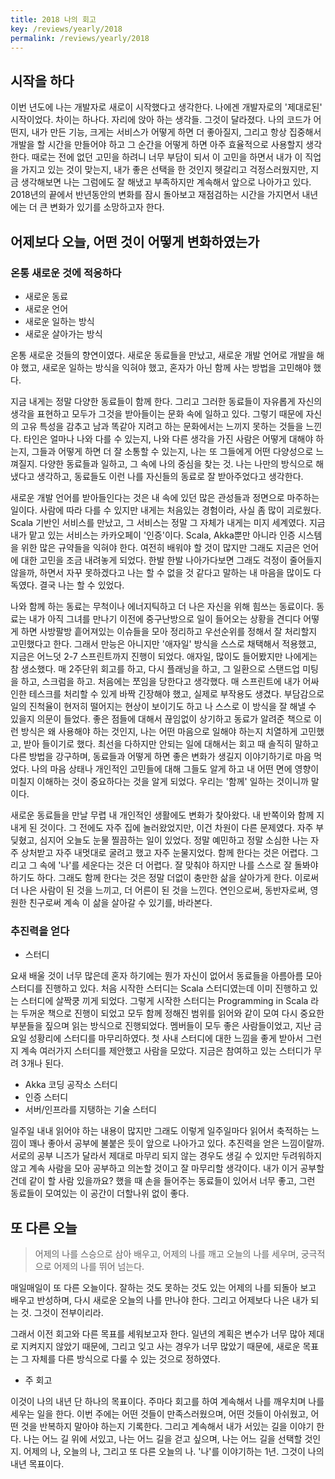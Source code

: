```yaml
---
title: 2018 나의 회고
key: /reviews/yearly/2018
permalink: /reviews/yearly/2018
---
```


<!--more-->

## 시작을 하다
이번 년도에 나는 개발자로 새로이 시작했다고 생각한다. 나에겐 개발자로의 '제대로된' 시작이었다. 차이는 하나다. 자리에 앉아 하는 생각들. 그것이 달라졌다. 나의 코드가 어떤지, 내가 만든 기능, 크게는 서비스가 어떻게 하면 더 좋아질지, 그리고 항상 집중해서 개발을 할 시간을 만들어야 하고 그 순간을 어떻게 하면 아주 효율적으로 사용할지 생각한다. 때로는 전에 없던 고민을 하려니 너무 부담이 되서 이 고민을 하면서 내가 이 직업을 가지고 있는 것이 맞는지, 내가 좋은 선택을 한 것인지 헷갈리고 걱정스러웠지만, 지금 생각해보면 나는 그럼에도 잘 해냈고 부족하지만 계속해서 앞으로 나아가고 있다. 2018년의 끝에서 반년동안의 변화를 잠시 돌아보고 재점검하는 시간을 가지면서 내년에는 더 큰 변화가 있기를 소망하고자 한다.

## 어제보다 오늘, 어떤 것이 어떻게 변화하였는가
### 온통 새로운 것에 적응하다
- 새로운 동료
- 새로운 언어
- 새로운 일하는 방식
- 새로운 살아가는 방식

온통 새로운 것들의 향연이였다. 새로운 동료들을 만났고, 새로운 개발 언어로 개발을 해야 했고, 새로운 일하는 방식을 익혀야 했고, 혼자가 아닌 함께 사는 방법을 고민해야 했다.

지금 내게는 정말 다양한 동료들이 함께 한다. 그리고 그러한 동료들이 자유롭게 자신의 생각을 표현하고 모두가 그것을 받아들이는 문화 속에 일하고 있다. 그렇기 때문에 자신의 고유 특성을 감추고 남과 똑같아 지려고 하는 문화에서는 느끼지 못하는 것들을 느낀다. 타인은 얼마나 나와 다를 수 있는지, 나와 다른 생각을 가진 사람은 어떻게 대해야 하는지, 그들과 어떻게 하면 더 잘 소통할 수 있는지, 나는 또 그들에게 어떤 다양성으로 느껴질지. 다양한 동료들과 일하고, 그 속에 나의 중심을 찾는 것. 나는 나만의 방식으로 해냈다고 생각하고, 동료들도 이런 나를 자신들의 동료로 잘 받아주었다고 생각한다.

새로운 개발 언어를 받아들인다는 것은 내 속에 있던 많은 관성들과 정면으로 마주하는 일이다. 사람에 따라 다를 수 있지만 내게는 처음있는 경험이라, 사실 좀 많이 괴로웠다. Scala 기반인 서비스를 만났고, 그 서비스는 정말 그 자체가 내게는 미지 세계였다. 지금 내가 맡고 있는 서비스는 카카오페이 '인증'이다. Scala, Akka뿐만 아니라 인증 시스템을 위한 많은 규약들을 익혀야 한다. 여전히 배워야 할 것이 많지만 그래도 지금은 언어에 대한 고민을 조금 내려놓게 되었다. 한발 한발 나아가다보면 그래도 걱정이 줄어들지 않을까, 하면서 자꾸 못하겠다고 나는 할 수 없을 것 같다고 말하는 내 마음을 많이도 다독였다. 결국 나는 할 수 있었다.

나와 함께 하는 동료는 무척이나 에너지틱하고 더 나은 자신을 위해 힘쓰는 동료이다. 동료는 내가 아직 그녀를 만나기 이전에 중구난방으로 일이 들어오는 상황을 견디다 어떻게 하면 사방팔방 흩어져있는 이슈들을 모아 정리하고 우선순위를 정해서 잘 처리할지 고민했다고 한다. 그래서 만능은 아니지만 '애자일' 방식을 스스로 채택해서 적용했고, 지금은 어느덧 2-7 스프린트까지 진행이 되었다. 애자일, 많이도 들어봤지만 나에게는 참 생소했다. 매 2주단위 회고를 하고, 다시 플래닝을 하고, 그 일환으로 스탠드업 미팅을 하고, 스크럼을 하고. 처음에는 쪼임을 당한다고 생각했다. 매 스프린트에 내가 어싸인한 테스크를 처리할 수 있게 바짝 긴장해야 했고, 실제로 부작용도 생겼다. 부담감으로 일의 진척율이 현저히 떨어지는 현상이 보이기도 하고 나 스스로 이 방식을 잘 해낼 수 있을지 의문이 들었다. 좋은 점들에 대해서 끊임없이 상기하고 동료가 알려준 책으로 이런 방식은 왜 사용해야 하는 것인지, 나는 어떤 마음으로 일해야 하는지 치열하게 고민했고, 받아 들이기로 했다. 최선을 다하지만 안되는 일에 대해서는 회고 때 솔직히 말하고 다른 방법을 강구하며, 동료들과 어떻게 하면 좋은 변화가 생길지 이야기하기로 마음 먹었다. 나의 마음 상태나 개인적인 고민들에 대해 그들도 알게 하고 내 어떤 면에 영향이 미칠지 이해하는 것이 중요하다는 것을 알게 되었다. 우리는 '함께' 일하는 것이니까 말이다.

새로운 동료들을 만날 무렵 내 개인적인 생활에도 변화가 찾아왔다. 내 반쪽이와 함께 지내게 된 것이다. 그 전에도 자주 집에 놀러왔었지만, 이건 차원이 다른 문제였다. 자주 부딪혔고, 심지어 오늘도 눈물 찔끔하는 일이 있었다. 정말 예민하고 정말 소심한 나는 자주 상처받고 자주 내멋대로 굴려고 했고 자주 눈물지었다. 함께 한다는 것은 어렵다. 그리고 그 속에 '나'를 세운다는 것은 더 어렵다. 잘 맞춰야 하지만 나를 스스로 잘 돌봐야 하기도 하다. 그래도 함께 한다는 것은 정말 더없이 충만한 삶을 살아가게 한다. 이로써 더 나은 사람이 된 것을 느끼고, 더 어른이 된 것을 느낀다. 연인으로써, 동반자로써, 영원한 친구로써 계속 이 삶을 살아갈 수 있기를, 바라본다.

### 추진력을 얻다
- 스터디

요새 배울 것이 너무 많은데 혼자 하기에는 뭔가 자신이 없어서 동료들을 아름아름 모아 스터디를 진행하고 있다. 처음 시작한 스터디는 Scala 스터디였는데 이미 진행하고 있는 스터디에 살짝쿵 끼게 되었다. 그렇게 시작한 스터디는 Programming in Scala 라는 두꺼운 책으로 진행이 되었고 모두 함께 정해진 범위를 읽어와 같이 모여 다시 중요한 부분들을 짚으며 읽는 방식으로 진행되었다. 멤버들이 모두 좋은 사람들이었고, 지난 금요일 성황리에 스터디를 마무리하였다. 첫 사내 스터디에 대한 느낌을 좋게 받아서 그런지 계속 여러가지 스터디를 제안했고 사람을 모았다. 지금은 참여하고 있는 스터디가 무려 3개나 된다.
   - Akka 코딩 공작소 스터디
   - 인증 스터디
   - 서버/인프라를 지탱하는 기술 스터디

일주일 내내 읽어야 하는 내용이 많지만 그래도 이렇게 일주일마다 읽어서 축적하는 느낌이 꽤나 좋아서 공부에 불붙은 듯이 앞으로 나아가고 있다. 추진력을 얻은 느낌이랄까. 서로의 공부 니즈가 달라서 제대로 마무리 되지 않는 경우도 생길 수 있지만 두려워하지 않고 계속 사람을 모아 공부하고 의논할 것이고 잘 마무리할 생각이다. 내가 이거 공부할 건데 같이 할 사람 있을까요? 했을 때 손을 들어주는 동료들이 있어서 너무 좋고, 그런 동료들이 모여있는 이 공간이 더할나위 없이 좋다.

## 또 다른 오늘
> 어제의 나를 스승으로 삼아 배우고, 어제의 나를 깨고 오늘의 나를 세우며, 궁극적으로 어제의 나를 뛰어 넘는다.

매일매일이 또 다른 오늘이다. 잘하는 것도 못하는 것도 있는 어제의 나를 되돌아 보고 배우고 반성하며, 다시 새로운 오늘의 나를 만나야 한다. 그리고 어제보다 나은 내가 되는 것. 그것이 전부이리라.

그래서 이전 회고와 다른 목표를 세워보고자 한다. 일년의 계획은 변수가 너무 많아 제대로 지켜지지 않았기 때문에, 그리고 잊고 사는 경우가 너무 많았기 때문에, 새로운 목표는 그 자체를 다른 방식으로 다룰 수 있는 것으로 정하였다.

- 주 회고

이것이 나의 내년 단 하나의 목표이다. 주마다 회고를 하여 계속해서 나를 깨우치며 나를 세우는 일을 한다. 이번 주에는 어떤 것들이 만족스러웠으며, 어떤 것들이 아쉬웠고, 어떤 것을 반복하지 말아야 하는지 기록한다. 그리고 계속해서 내가 서있는 길을 이야기 한다. 나는 어느 길 위에 서있고, 나는 어느 길을 걷고 싶으며, 나는 어느 길을 선택할 것인지. 어제의 나, 오늘의 나, 그리고 또 다른 오늘의 나. '나'를 이야기하는 1년. 그것이 나의 내년 목표이다.
